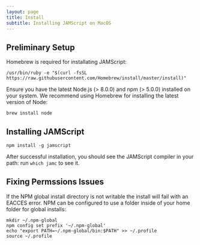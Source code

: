 ```yaml
---
layout: page
title: Install
subtitle: Installing JAMScript on MacOS
---
```


## Preliminary Setup

Homebrew is required for installating JAMScript:
```shell
/usr/bin/ruby -e "$(curl -fsSL https://raw.githubusercontent.com/Homebrew/install/master/install)"
```

Ensure you have the latest Node.js (> 8.0.0) and npm (> 5.0.0) installed on your system.
We recommend using Homebrew for installing the latest version of Node:
```shell
brew install node
```


## Installing JAMScript

```shell
npm install -g jamscript
```

After successful installation, you should see the JAMScript compiler in your path: run `which jamc` to see it.

## Fixing Permssions Issues
If the NPM global install directory is not writable the install will fail with an EACCES error.
NPM can be configured to use a folder inside of your home folder for global installs:

```shell
mkdir ~/.npm-global
npm config set prefix '~/.npm-global'
echo "export PATH=~/.npm-global/bin:$PATH" >> ~/.profile
source ~/.profile
```
